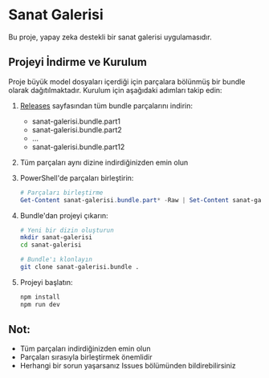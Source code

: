 # Sanat Galerisi

Bu proje, yapay zeka destekli bir sanat galerisi uygulamasıdır.

## Projeyi İndirme ve Kurulum

Proje büyük model dosyaları içerdiği için parçalara bölünmüş bir bundle olarak dağıtılmaktadır. Kurulum için aşağıdaki adımları takip edin:

1. [Releases](https://github.com/MARABA157/sanat/releases/latest) sayfasından tüm bundle parçalarını indirin:
   - sanat-galerisi.bundle.part1
   - sanat-galerisi.bundle.part2
   - ...
   - sanat-galerisi.bundle.part12

2. Tüm parçaları aynı dizine indirdiğinizden emin olun

3. PowerShell'de parçaları birleştirin:
   ```powershell
   # Parçaları birleştirme
   Get-Content sanat-galerisi.bundle.part* -Raw | Set-Content sanat-galerisi.bundle
   ```

4. Bundle'dan projeyi çıkarın:
   ```bash
   # Yeni bir dizin oluşturun
   mkdir sanat-galerisi
   cd sanat-galerisi
   
   # Bundle'ı klonlayın
   git clone sanat-galerisi.bundle .
   ```

5. Projeyi başlatın:
   ```bash
   npm install
   npm run dev
   ```

## Not:
- Tüm parçaları indirdiğinizden emin olun
- Parçaları sırasıyla birleştirmek önemlidir
- Herhangi bir sorun yaşarsanız Issues bölümünden bildirebilirsiniz
